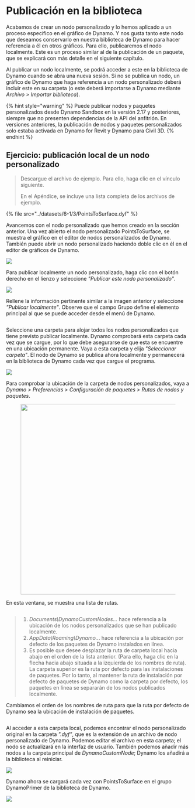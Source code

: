 # Publicación en la biblioteca

Acabamos de crear un nodo personalizado y lo hemos aplicado a un proceso específico en el gráfico de Dynamo. Y nos gusta tanto este nodo que deseamos conservarlo en nuestra biblioteca de Dynamo para hacer referencia a él en otros gráficos. Para ello, publicaremos el nodo localmente. Este es un proceso similar al de la publicación de un paquete, que se explicará con más detalle en el siguiente capítulo.

Al publicar un nodo localmente, se podrá acceder a este en la biblioteca de Dynamo cuando se abra una nueva sesión. Si no se publica un nodo, un gráfico de Dynamo que haga referencia a un nodo personalizado deberá incluir este en su carpeta (o este deberá importarse a Dynamo mediante _Archivo > Importar biblioteca_).

{% hint style="warning" %} Puede publicar nodos y paquetes personalizados desde Dynamo Sandbox en la versión 2.17 y posteriores, siempre que no presenten dependencias de la API del anfitrión. En versiones anteriores, la publicación de nodos y paquetes personalizados solo estaba activada en Dynamo for Revit y Dynamo para Civil 3D. {% endhint %}

## Ejercicio: publicación local de un nodo personalizado

> Descargue el archivo de ejemplo. Para ello, haga clic en el vínculo siguiente.
>
> En el Apéndice, se incluye una lista completa de los archivos de ejemplo.

{% file src="../datasets/6-1/3/PointsToSurface.dyf" %}

Avancemos con el nodo personalizado que hemos creado en la sección anterior. Una vez abierto el nodo personalizado PointsToSurface, se muestra el gráfico en el editor de nodos personalizados de Dynamo. También puede abrir un nodo personalizado haciendo doble clic en él en el editor de gráficos de Dynamo.

![](../images/6-1/3/publishcustomnodelocally01.jpg)

Para publicar localmente un nodo personalizado, haga clic con el botón derecho en el lienzo y seleccione _"Publicar este nodo personalizado"_.

![](../images/6-1/3/publishcustomnodeexercise-02.jpg)

Rellene la información pertinente similar a la imagen anterior y seleccione _"Publicar localmente"_. Observe que el campo Grupo define el elemento principal al que se puede acceder desde el menú de Dynamo.

<figure><img src="../../.gitbook/assets/publish_a_package.png" alt=""><figcaption></figcaption></figure>

Seleccione una carpeta para alojar todos los nodos personalizados que tiene previsto publicar localmente. Dynamo comprobará esta carpeta cada vez que se cargue, por lo que debe asegurarse de que esta se encuentre en una ubicación permanente. Vaya a esta carpeta y elija _"Seleccionar carpeta"_. El nodo de Dynamo se publica ahora localmente y permanecerá en la biblioteca de Dynamo cada vez que cargue el programa.

![](../images/6-1/3/publishcustomnodeexercise-04.jpg)

Para comprobar la ubicación de la carpeta de nodos personalizados, vaya a _Dynamo > Preferencias > Configuración de paquetes > Rutas de nodos y paquetes_.

<figure><img src="../../.gitbook/assets/settings.png" alt="" width="520"><figcaption></figcaption></figure>

En esta ventana, se muestra una lista de rutas.

<figure><img src="../../.gitbook/assets/package-locations.png" alt=""><figcaption></figcaption></figure>

> 1. _Documents\\DynamoCustomNodes..._ hace referencia a la ubicación de los nodos personalizados que se han publicado localmente.
> 2. _AppData\\Roaming\\Dynamo.._. hace referencia a la ubicación por defecto de los paquetes de Dynamo instalados en línea.
> 3. Es posible que desee desplazar la ruta de carpeta local hacia abajo en el orden de la lista anterior. (Para ello, haga clic en la flecha hacia abajo situada a la izquierda de los nombres de ruta). La carpeta superior es la ruta por defecto para las instalaciones de paquetes. Por lo tanto, al mantener la ruta de instalación por defecto de paquetes de Dynamo como la carpeta por defecto, los paquetes en línea se separarán de los nodos publicados localmente.

Cambiamos el orden de los nombres de ruta para que la ruta por defecto de Dynamo sea la ubicación de instalación de paquetes.

<figure><img src="../../.gitbook/assets/updated-package-locations.png" alt=""><figcaption></figcaption></figure>

Al acceder a esta carpeta local, podemos encontrar el nodo personalizado original en la carpeta _".dyf"_, que es la extensión de un archivo de nodo personalizado de Dynamo. Podemos editar el archivo en esta carpeta; el nodo se actualizará en la interfaz de usuario. También podemos añadir más nodos a la carpeta principal de _DynamoCustomNode_; Dynamo los añadirá a la biblioteca al reiniciar.

![](../images/6-1/3/publishcustomnodeexercise-08.jpg)

Dynamo ahora se cargará cada vez con PointsToSurface en el grupo DynamoPrimer de la biblioteca de Dynamo.

![](../images/6-1/3/publishcustomnodeexercise-09.jpg)
